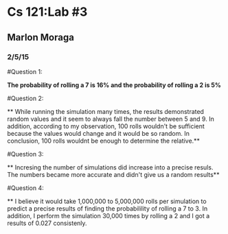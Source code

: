 # Cs 121:Lab #3
## Marlon Moraga

### 2/5/15


#Question 1:

**The probability of rolling a 7 is 16% and the probability of rolling a 2 is 5%**


#Question 2:

** While running the simulation many times, the results demonstrated random values and it seem to always fall the number between 5 and 9. In addition, according to my observation, 100 rolls wouldn't be sufficient because the values would change and it would be so random. In conclusion, 100 rolls wouldnt be enough to determine the relative.**

#Question 3:

** Incresing the number of simulations did increase into a precise resuls. The numbers became more accurate and didn't give us a random results**

#Question 4:

** I believe it would take 1,000,000 to 5,000,000 rolls per simulation to predict a precise results of finding the probabilility of rolling a 7 to 3. In addition, I perform the simulation 30,000 times by rolling a 2 and I got a results of 0.027 consistenly. 